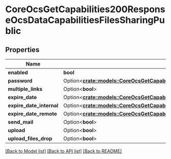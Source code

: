 # CoreOcsGetCapabilities200ResponseOcsDataCapabilitiesFilesSharingPublic

## Properties

Name | Type | Description | Notes
------------ | ------------- | ------------- | -------------
**enabled** | **bool** |  | 
**password** | Option<[**crate::models::CoreOcsGetCapabilities200ResponseOcsDataCapabilitiesFilesSharingPublicPassword**](core_ocs_get_capabilities_200_response_ocs_data_capabilities_files_sharing_public_password.md)> |  | [optional]
**multiple_links** | Option<**bool**> |  | [optional]
**expire_date** | Option<[**crate::models::CoreOcsGetCapabilities200ResponseOcsDataCapabilitiesFilesSharingPublicExpireDate**](core_ocs_get_capabilities_200_response_ocs_data_capabilities_files_sharing_public_expire_date.md)> |  | [optional]
**expire_date_internal** | Option<[**crate::models::CoreOcsGetCapabilities200ResponseOcsDataCapabilitiesFilesSharingPublicExpireDate**](core_ocs_get_capabilities_200_response_ocs_data_capabilities_files_sharing_public_expire_date.md)> |  | [optional]
**expire_date_remote** | Option<[**crate::models::CoreOcsGetCapabilities200ResponseOcsDataCapabilitiesFilesSharingPublicExpireDate**](core_ocs_get_capabilities_200_response_ocs_data_capabilities_files_sharing_public_expire_date.md)> |  | [optional]
**send_mail** | Option<**bool**> |  | [optional]
**upload** | Option<**bool**> |  | [optional]
**upload_files_drop** | Option<**bool**> |  | [optional]

[[Back to Model list]](../README.md#documentation-for-models) [[Back to API list]](../README.md#documentation-for-api-endpoints) [[Back to README]](../README.md)


